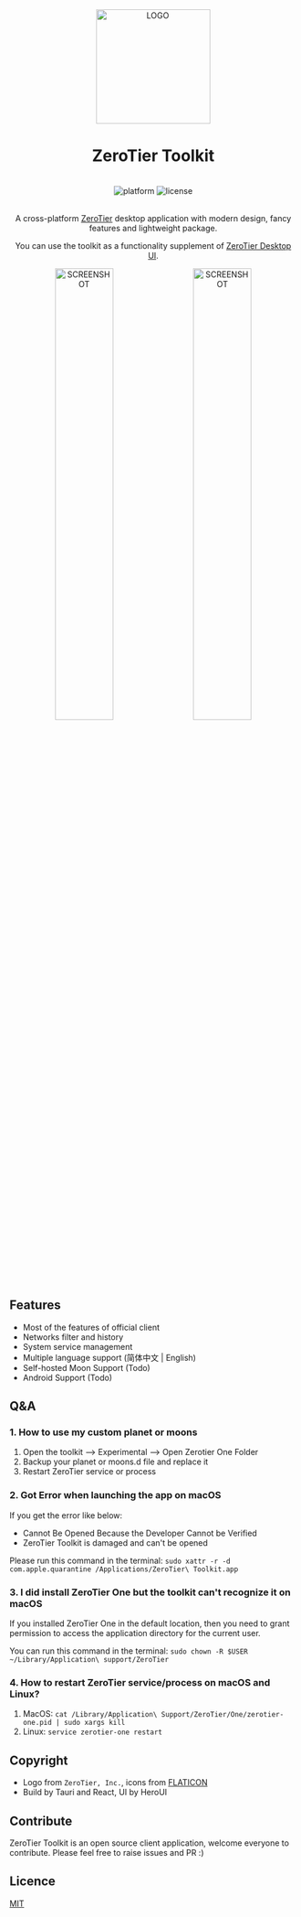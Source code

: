 <div align="center">
  <img alt="LOGO" src="https://github.com/Cowjiang/zerotier-toolkit/blob/main/public/zerotier.png?raw=true" width="200" height="200">

# ZeroTier Toolkit

<br>

<div>
    <img alt="platform" src="https://img.shields.io/badge/platform-Windows%20%7C%20macOS%20%7C%20Linux-blueviolet">
    <img alt="license" src="https://img.shields.io/github/license/Cowjiang/zerotier-toolkit">
</div>

<br>

A cross-platform [ZeroTier](https://zerotier.com) desktop application with modern design, fancy features and lightweight
package.

You can use the toolkit as a functionality supplement of [ZeroTier Desktop UI](https://github.com/zerotier/DesktopUI).

<div>
    <img alt="SCREENSHOT" src="https://github.com/user-attachments/assets/b683cdaf-7f12-4917-a01f-2cafc9b306d0" width="45%">
    &nbsp;&nbsp;
    <img alt="SCREENSHOT" src="https://github.com/user-attachments/assets/be1d7dea-2b2c-4738-9762-2939778935e6" width="45%">
</div>

</div>

<br>

## Features

- Most of the features of official client
- Networks filter and history
- System service management
- Multiple language support (简体中文 | English)
- Self-hosted Moon Support (Todo)
- Android Support (Todo)

## Q&A

### 1. How to use my custom planet or moons

1. Open the toolkit --> Experimental --> Open Zerotier One Folder
2. Backup your planet or moons.d file and replace it
3. Restart ZeroTier service or process

### 2. Got Error when launching the app on macOS

If you get the error like below:
- Cannot Be Opened Because the Developer Cannot be Verified
- ZeroTier Toolkit is damaged and can't be opened

Please run this command in the terminal: `sudo xattr -r -d com.apple.quarantine /Applications/ZeroTier\ Toolkit.app`

### 3. I did install ZeroTier One but the toolkit can't recognize it on macOS

If you installed ZeroTier One in the default location, then you need to grant permission to access the application
directory for the current user.

You can run this command in the terminal: `sudo chown -R $USER ~/Library/Application\ support/ZeroTier`

### 4. How to restart ZeroTier service/process on macOS and Linux?

1. MacOS: `cat /Library/Application\ Support/ZeroTier/One/zerotier-one.pid | sudo xargs kill`
2. Linux: `service zerotier-one restart`

## Copyright

- Logo from `ZeroTier, Inc.`, icons from [FLATICON](https://www.flaticon.com/)
- Build by Tauri and React, UI by HeroUI

## Contribute

ZeroTier Toolkit is an open source client application, welcome everyone to contribute.
Please feel free to raise issues and PR :)

## Licence

[MIT](https://github.com/Cowjiang/zerotier-toolkit/blob/main/LICENSE)
